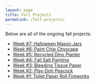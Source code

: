 ```yaml
---
layout: page
title: Fall Projects
permalink: /fall-projects/
---
```


Below are all of the ongoing fall projects:

- [Week #7: Halloween Mason Jars](../fallact/Week7HalloweenMasonJars.pdf)
- [Week #6: Paint Chip Cityscape](../fallact/Week6PaintChipCityscape.pdf)
- [Week #5: Recycled Dino Planter]()
- [Week #4: Fall Salt Painting]()
- [Week #3: Bleeding Tissue Paper]()
- [Week #2: Play-Doh Peacock]()
- [Week #1: Toilet Paper Roll Fireworks]()